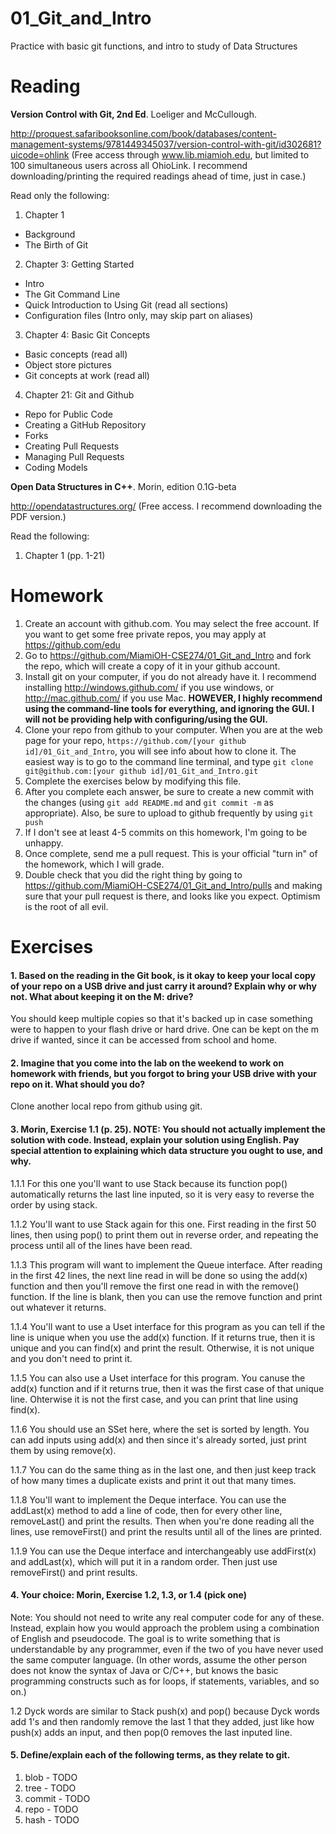 01_Git_and_Intro
================

Practice with basic git functions, and intro to study of Data Structures

Reading
=======

**Version Control with Git, 2nd Ed**. Loeliger and McCullough. 

http://proquest.safaribooksonline.com/book/databases/content-management-systems/9781449345037/version-control-with-git/id302681?uicode=ohlink (Free access through www.lib.miamioh.edu, but limited to 100 simultaneous users across all OhioLink. I recommend downloading/printing the required readings ahead of time, just in case.)

Read only the following:

1. Chapter 1
  * Background
  * The Birth of Git
2. Chapter 3: Getting Started
  * Intro
  * The Git Command Line
  * Quick Introduction to Using Git (read all sections)
  * Configuration files (Intro only, may skip part on aliases)
3. Chapter 4: Basic Git Concepts
  * Basic concepts (read all)
  * Object store pictures
  * Git concepts at work (read all)
4. Chapter 21: Git and Github
  * Repo for Public Code
  * Creating a GitHub Repository
  * Forks
  * Creating Pull Requests
  * Managing Pull Requests
  * Coding Models

**Open Data Structures in C++**. Morin, edition 0.1G-beta

http://opendatastructures.org/ (Free access. I recommend downloading the PDF version.)

Read the following:

1. Chapter 1 (pp. 1-21)

Homework
========

1. Create an account with github.com. You may select the free account. If you want to get some free private repos, you may apply at https://github.com/edu
2. Go to https://github.com/MiamiOH-CSE274/01_Git_and_Intro and fork the repo, which will create a copy of it in your github account.
3. Install git on your computer, if you do not already have it. I recommend installing http://windows.github.com/ if you use windows, or http://mac.github.com/ if you use Mac. **HOWEVER, I highly recommend using the command-line tools for everything, and ignoring the GUI. I will not be providing help with configuring/using the GUI.**
4. Clone your repo from github to your computer. When you are at the web page for your repo, `https://github.com/[your github id]/01_Git_and_Intro`, you will see info about how to clone it. The easiest way is to go to the command line terminal, and type `git clone git@github.com:[your github id]/01_Git_and_Intro.git`
6. Complete the exercises below by modifying this file.
7. After you complete each answer, be sure to create a new commit with the changes (using `git add README.md` and `git commit -m` as appropriate). Also, be sure to upload to github frequently by using `git push`
8. If I don't see at least 4-5 commits on this homework, I'm going to be unhappy.
9. Once complete, send me a pull request. This is your official "turn in" of the homework, which I will grade.
10. Double check that you did the right thing by going to https://github.com/MiamiOH-CSE274/01_Git_and_Intro/pulls and making sure that your pull request is there, and looks like you expect. Optimism is the root of all evil.

Exercises
=========

#### 1. Based on the reading in the Git book, is it okay to keep your local copy of your repo on a USB drive and just carry it around? Explain why or why not. What about keeping it on the M: drive?

You should keep multiple copies so that it's backed up in case something were to happen to your flash drive or hard drive. One can be kept on the m drive if wanted, since it can be accessed from school and home.

#### 2. Imagine that you come into the lab on the weekend to work on homework with friends, but you forgot to bring your USB drive with your repo on it. What should you do?

Clone another local repo from github using git.

#### 3. Morin, Exercise 1.1 (p. 25). NOTE: You should not actually implement the solution with code. Instead, explain your solution using English. Pay special attention to explaining which data structure you ought to use, and why.

1.1.1 For this one you'll want to use Stack because its function pop() automatically returns the last line inputed, so it is very easy to reverse the order by using stack.

1.1.2 You'll want to use Stack again for this one. First reading in the first 50 lines, then using pop() to print them out in reverse order, and repeating the process until all of the lines have been read. 

1.1.3 This program will want to implement the Queue interface. After reading in the first 42 lines, the next line read in will be done so using the add(x) function and then you'll remove the first one read in with the remove() function. If the line is blank, then you can use the remove function and print out whatever it returns. 

1.1.4 You'll want to use a Uset interface for this program as you can tell if the line is unique when you use the add(x) function. If it returns true, then it is unique and you can find(x) and print the result. Otherwise, it is not unique and you don't need to print it.

1.1.5 You can also use a Uset interface for this program. You canuse the add(x) function and if it returns true, then it was the first case of that unique line. Ohterwise it is not the first case, and you can print that line using find(x).

1.1.6 You should use an SSet here, where the set is sorted by length. You can add inputs using add(x) and then since it's already sorted, just print them by using remove(x).

1.1.7 You can do the same thing as in the last one, and then just keep track of how many times a duplicate exists and print it out that many times.

1.1.8 You'll want to implement the Deque interface. You can use the addLast(x) method to add a line of code, then for every other line, removeLast() and print the results. Then when you're done reading all the lines, use removeFirst() and print the results until all of the lines are printed.

1.1.9 You can use the Deque interface and interchangeably use addFirst(x) and addLast(x), which will put it in a random order. Then just use removeFirst() and print results.

#### 4. Your choice: Morin, Exercise 1.2, 1.3, or 1.4 (pick one)

Note: You should not need to write any real computer code for any of these. Instead, explain how you would approach the problem using a combination of English and pseudocode. The goal is to write something that is understandable by any programmer, even if the two of you have never used the same computer language. (In other words, assume the other person does not know the syntax of Java or C/C++, but knows the basic programming constructs such as for loops, if statements, variables, and so on.)

1.2 Dyck words are similar to Stack push(x) and pop() because Dyck words add 1's and then randomly remove the last 1 that they added, just like how push(x) adds an input, and then pop(0 removes the last inputed line.

#### 5. Define/explain each of the following terms, as they relate to git.

1. blob - TODO
2. tree - TODO
3. commit - TODO
4. repo - TODO
5. hash - TODO
